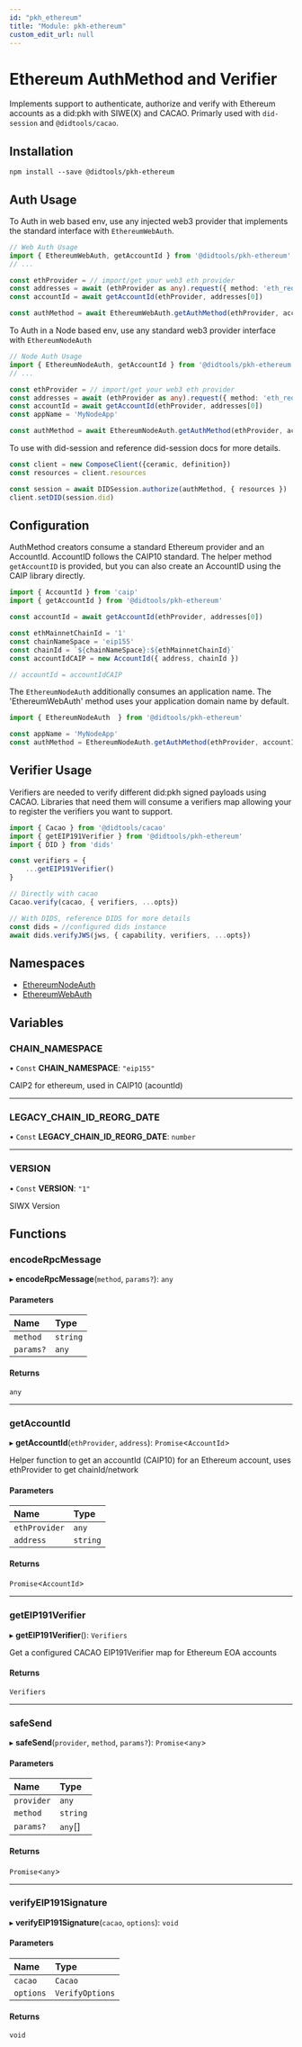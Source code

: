 ```yaml
---
id: "pkh_ethereum"
title: "Module: pkh-ethereum"
custom_edit_url: null
---
```


# Ethereum AuthMethod and Verifier
Implements support to authenticate, authorize and verify with Ethereum accounts as a did:pkh with SIWE(X) and CACAO. 
Primarly used with `did-session` and `@didtools/cacao`. 

## Installation

```
npm install --save @didtools/pkh-ethereum
```

## Auth Usage

To Auth in web based env, use any injected web3 provider that implements the standard interface with `EthereumWebAuth`.

```ts
// Web Auth Usage
import { EthereumWebAuth, getAccountId } from '@didtools/pkh-ethereum'
// ...

const ethProvider = // import/get your web3 eth provider
const addresses = await (ethProvider as any).request({ method: 'eth_requestAccounts' })
const accountId = await getAccountId(ethProvider, addresses[0])

const authMethod = await EthereumWebAuth.getAuthMethod(ethProvider, accountId)
```

To Auth in a Node based env, use any standard web3 provider interface with `EthereumNodeAuth`

```ts
// Node Auth Usage
import { EthereumNodeAuth, getAccountId } from '@didtools/pkh-ethereum'
// ...

const ethProvider = // import/get your web3 eth provider
const addresses = await (ethProvider as any).request({ method: 'eth_requestAccounts' })
const accountId = await getAccountId(ethProvider, addresses[0])
const appName = 'MyNodeApp'

const authMethod = await EthereumNodeAuth.getAuthMethod(ethProvider, accountId, appName)
```

To use with did-session and reference did-session docs for more details.

```ts
const client = new ComposeClient({ceramic, definition})
const resources = client.resources

const session = await DIDSession.authorize(authMethod, { resources })
client.setDID(session.did)
```

## Configuration

AuthMethod creators consume a standard Ethereum provider and an AccountId. AccountID follows the 
CAIP10 standard. The helper method `getAccountID` is provided, but you can also create an AccountID
using the CAIP library directly. 

```ts
import { AccountId } from 'caip'
import { getAccountId } from '@didtools/pkh-ethereum'

const accountId = await getAccountId(ethProvider, addresses[0])

const ethMainnetChainId = '1'
const chainNameSpace = 'eip155'
const chainId = `${chainNameSpace}:${ethMainnetChainId}`
const accountIdCAIP = new AccountId({ address, chainId })

// accountId = accountIdCAIP
```

The `EthereumNodeAuth` additionally consumes an application name. The 'EthereumWebAuth' method uses your 
application domain name by default.

```ts
import { EthereumNodeAuth  } from '@didtools/pkh-ethereum'

const appName = 'MyNodeApp'
const authMethod = EthereumNodeAuth.getAuthMethod(ethProvider, accountId, appName)
```

## Verifier Usage

Verifiers are needed to verify different did:pkh signed payloads using CACAO. Libraries that need them will
consume a verifiers map allowing your to register the verifiers you want to support. 

```ts
import { Cacao } from '@didtools/cacao'
import { getEIP191Verifier } from '@didtools/pkh-ethereum'
import { DID } from 'dids'

const verifiers = {
	...getEIP191Verifier()
}

// Directly with cacao
Cacao.verify(cacao, { verifiers, ...opts})

// With DIDS, reference DIDS for more details
const dids = //configured dids instance
await dids.verifyJWS(jws, { capability, verifiers, ...opts})
```

## Namespaces

- [EthereumNodeAuth](../namespaces/pkh_ethereum.EthereumNodeAuth.md)
- [EthereumWebAuth](../namespaces/pkh_ethereum.EthereumWebAuth.md)

## Variables

### CHAIN\_NAMESPACE

• `Const` **CHAIN\_NAMESPACE**: ``"eip155"``

CAIP2 for ethereum, used in CAIP10 (acountId)

___

### LEGACY\_CHAIN\_ID\_REORG\_DATE

• `Const` **LEGACY\_CHAIN\_ID\_REORG\_DATE**: `number`

___

### VERSION

• `Const` **VERSION**: ``"1"``

SIWX Version

## Functions

### encodeRpcMessage

▸ **encodeRpcMessage**(`method`, `params?`): `any`

#### Parameters

| Name | Type |
| :------ | :------ |
| `method` | `string` |
| `params?` | `any` |

#### Returns

`any`

___

### getAccountId

▸ **getAccountId**(`ethProvider`, `address`): `Promise`<`AccountId`\>

Helper function to get an accountId (CAIP10) for an Ethereum account, uses ethProvider to get chainId/network

#### Parameters

| Name | Type |
| :------ | :------ |
| `ethProvider` | `any` |
| `address` | `string` |

#### Returns

`Promise`<`AccountId`\>

___

### getEIP191Verifier

▸ **getEIP191Verifier**(): `Verifiers`

Get a configured CACAO EIP191Verifier map for Ethereum EOA accounts

#### Returns

`Verifiers`

___

### safeSend

▸ **safeSend**(`provider`, `method`, `params?`): `Promise`<`any`\>

#### Parameters

| Name | Type |
| :------ | :------ |
| `provider` | `any` |
| `method` | `string` |
| `params?` | `any`[] |

#### Returns

`Promise`<`any`\>

___

### verifyEIP191Signature

▸ **verifyEIP191Signature**(`cacao`, `options`): `void`

#### Parameters

| Name | Type |
| :------ | :------ |
| `cacao` | `Cacao` |
| `options` | `VerifyOptions` |

#### Returns

`void`
